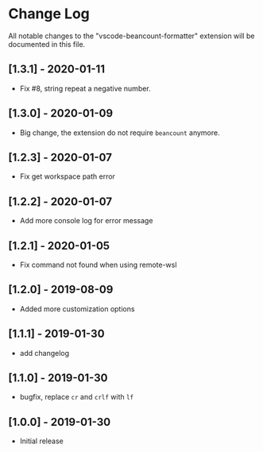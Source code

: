 # Change Log

All notable changes to the "vscode-beancount-formatter" extension will be documented in this file.

## [1.3.1] - 2020-01-11

- Fix #8, string repeat a negative number.

## [1.3.0] - 2020-01-09

- Big change, the extension do not require `beancount` anymore.

## [1.2.3] - 2020-01-07

- Fix get workspace path error

## [1.2.2] - 2020-01-07

- Add more console log for error message

## [1.2.1] - 2020-01-05

- Fix command not found when using remote-wsl

## [1.2.0] - 2019-08-09

- Added more customization options

## [1.1.1] - 2019-01-30

- add changelog

## [1.1.0] - 2019-01-30

- bugfix, replace `cr` and `crlf` with `lf`

## [1.0.0] - 2019-01-30

- Initial release
